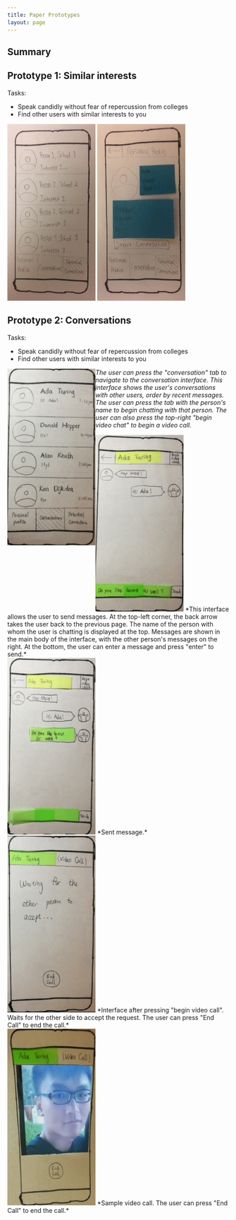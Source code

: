 ```yaml
---
title: Paper Prototypes
layout: page
---
```


## Summary

## Prototype 1: Similar interests

Tasks:
* Speak candidly without fear of repercussion from colleges
* Find other users with similar interests to you

<img src="/img/potential_connections.png" width="200" height="400" />
<img src="/img/potential_connection_profile.png" width="200" height="400" />


## Prototype 2: Conversations

Tasks:
* Speak candidly without fear of repercussion from colleges
* Find other users with similar interests to you

<p>
<img src="/wei_1.png" align = "left" width="200" height="400" />
<em>The user can press the "conversation" tab to navigate to the conversation interface.  This interface shows the user's conversations with other users, order by recent messages.  The user can press the tab with the person's name to begin chatting with that person.  The user can also press the top-right "begin video chat" to begin a video call.</em>
</p>

<img src="/wei_2.png" width="200" height="400" />
*This interface allows the user to send messages.   At the top-left corner, the back arrow takes the user back to the previous page.  The name of the person with whom the user is chatting is displayed at the top.  Messages are shown in the main body of the interface, with the other person's messages on the right.  At the bottom, the user can enter a message and press "enter" to send.*
<br />


<img src="/wei_3.png" width="200" height="400" />
*Sent message.*  
<br />

<img src="/wei_4.png" width="200" height="400" />
*Interface after pressing "begin video call".  Waits for the other side to accept the request.  The user can press "End Call" to end the call.*
<br>

<img src="/wei_5.png" width="200" height="400" />
*Sample video call.  The user can press "End Call" to end the call.*
